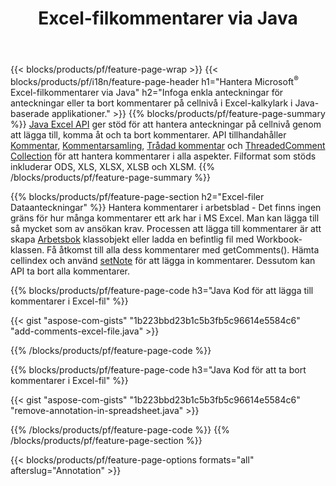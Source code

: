 ﻿---
title: Excel-filkommentarer via Java
url: /sv/java/annotation/
description: Lägg till eller ta bort datakommentarer för Excel- och OpenOffice-kalkylblad med Java-biblioteket.
---
{{< blocks/products/pf/feature-page-wrap >}}
{{< blocks/products/pf/i18n/feature-page-header h1="Hantera Microsoft<sup>&reg;</sup> Excel-filkommentarer via Java" h2="Infoga enkla anteckningar för anteckningar eller ta bort kommentarer på cellnivå i Excel-kalkylark i Java-baserade applikationer." >}}
{{% blocks/products/pf/feature-page-summary %}}
[Java Excel API](/cells/java/) ger stöd för att hantera anteckningar på cellnivå genom att lägga till, komma åt och ta bort kommentarer. API tillhandahåller [Kommentar](https://reference.aspose.com/cells/java/com.aspose.cells/Comment), [Kommentarsamling](https://reference.aspose.com/cells/java/com.aspose.cells/CommentCollection), [Trådad kommentar](https://reference.aspose.com/cells/java/com.aspose.cells/ThreadedComment) och [ThreadedComment Collection](https://reference.aspose.com/cells/java/com.aspose.cells/ThreadedCommentCollection) för att hantera kommentarer i alla aspekter.
Filformat som stöds inkluderar ODS, XLS, XLSX, XLSB och XLSM.
{{% /blocks/products/pf/feature-page-summary %}}

{{% blocks/products/pf/feature-page-section h2="Excel-filer Dataanteckningar" %}}
Hantera kommentarer i arbetsblad - Det finns ingen gräns för hur många kommentarer ett ark har i MS Excel. Man kan lägga till så mycket som av ansökan krav. Processen att lägga till kommentarer är att skapa [Arbetsbok](https://reference.aspose.com/cells/java/com.aspose.cells/Workbook) klassobjekt eller ladda en befintlig fil med Workbook-klassen. Få åtkomst till alla dess kommentarer med getComments(). Hämta cellindex och använd [setNote](https://reference.aspose.com/cells/java/com.aspose.cells/comment#Note) för att lägga in kommentarer. Dessutom kan API ta bort alla kommentarer. 

{{% blocks/products/pf/feature-page-code h3="Java Kod för att lägga till kommentarer i Excel-fil" %}}

{{< gist "aspose-com-gists" "1b223bbd23b1c5b3fb5c96614e5584c6" "add-comments-excel-file.java" >}}

{{% /blocks/products/pf/feature-page-code %}}

{{% blocks/products/pf/feature-page-code h3="Java Kod för att ta bort kommentarer i Excel-fil" %}}

{{< gist "aspose-com-gists" "1b223bbd23b1c5b3fb5c96614e5584c6" "remove-annotation-in-spreadsheet.java" >}}

{{% /blocks/products/pf/feature-page-code %}}
{{% /blocks/products/pf/feature-page-section %}}

{{< blocks/products/pf/feature-page-options formats="all" afterslug="Annotation" >}}
